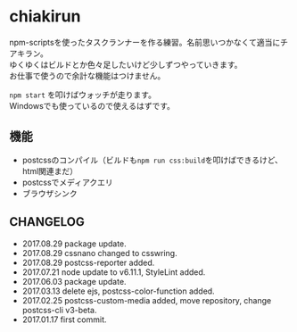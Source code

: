 # chiakirun
npm-scriptsを使ったタスクランナーを作る練習。名前思いつかなくて適当にチアキラン。  
ゆくゆくはビルドとか色々足したいけど少しずつやっていきます。  
お仕事で使うので余計な機能はつけません。

`npm start` を叩けばウォッチが走ります。  
Windowsでも使っているので使えるはずです。

## 機能
* postcssのコンパイル（ビルドも`npm run css:build`を叩けばできるけど、html関連まだ）
* postcssでメディアクエリ
* ブラウザシンク

## CHANGELOG
* 2017.08.29 package update.
* 2017.08.29 cssnano changed to csswring.
* 2017.08.29 postcss-reporter added.
* 2017.07.21 node update to v6.11.1, StyleLint added.
* 2017.06.03 package update.
* 2017.03.13 delete ejs, postcss-color-function added.
* 2017.02.25 postcss-custom-media added, move repository, change postcss-cli v3-beta.
* 2017.01.17 first commit.
